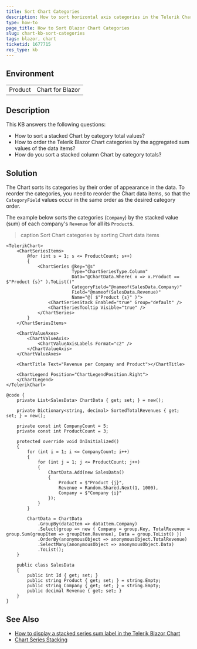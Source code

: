 ```yaml
---
title: Sort Chart Categories
description: How to sort horizontal axis categories in the Telerik Chart for Blazor, depending on data point values?
type: how-to
page_title: How to Sort Blazor Chart Categories
slug: chart-kb-sort-categories
tags: blazor, chart
ticketid: 1677715
res_type: kb
---
```


## Environment

<table>
    <tbody>
        <tr>
            <td>Product</td>
            <td>Chart for Blazor</td>
        </tr>
    </tbody>
</table>

## Description

This KB answers the following questions:

* How to sort a stacked Chart by category total values?
* How to order the Telerik Blazor Chart categories by the aggregated sum values of the data items?
* How do you sort a stacked column Chart by category totals?

## Solution

The Chart sorts its categories by their order of appearance in the data. To reorder the categories, you need to reorder the Chart data items, so that the `CategoryField` values occur in the same order as the desired category order.

The example below sorts the categories (`Company`) by the stacked value (sum) of each company's `Revenue` for all its `Product`s.

>caption Sort Chart categories by sorting Chart data items

````RAZOR
<TelerikChart>
    <ChartSeriesItems>
        @for (int s = 1; s <= ProductCount; s++)
        {
            <ChartSeries @key="@s"
                         Type="ChartSeriesType.Column"
                         Data="@ChartData.Where( x => x.Product == $"Product {s}" ).ToList()"
                         CategoryField="@nameof(SalesData.Company)"
                         Field="@nameof(SalesData.Revenue)"
                         Name="@( $"Product {s}" )">
                <ChartSeriesStack Enabled="true" Group="default" />
                <ChartSeriesTooltip Visible="true" />
            </ChartSeries>
        }
    </ChartSeriesItems>

    <ChartValueAxes>
        <ChartValueAxis>
            <ChartValueAxisLabels Format="c2" />
        </ChartValueAxis>
    </ChartValueAxes>

    <ChartTitle Text="Revenue per Company and Product"></ChartTitle>

    <ChartLegend Position="ChartLegendPosition.Right">
    </ChartLegend>
</TelerikChart>

@code {
    private List<SalesData> ChartData { get; set; } = new();

    private Dictionary<string, decimal> SortedTotalRevenues { get; set; } = new();

    private const int CompanyCount = 5;
    private const int ProductCount = 3;

    protected override void OnInitialized()
    {
        for (int i = 1; i <= CompanyCount; i++)
        {
            for (int j = 1; j <= ProductCount; j++)
            {
                ChartData.Add(new SalesData()
                {
                    Product = $"Product {j}",
                    Revenue = Random.Shared.Next(1, 1000),
                    Company = $"Company {i}"
                });
            }
        }

        ChartData = ChartData
            .GroupBy(dataItem => dataItem.Company)
            .Select(group => new { Company = group.Key, TotalRevenue = group.Sum(groupItem => groupItem.Revenue), Data = group.ToList() })
            .OrderBy(anonymousObject => anonymousObject.TotalRevenue)
            .SelectMany(anonymousObject => anonymousObject.Data)
            .ToList();
    }

    public class SalesData
    {
        public int Id { get; set; }
        public string Product { get; set; } = string.Empty;
        public string Company { get; set; } = string.Empty;
        public decimal Revenue { get; set; }
    }
}
````

## See Also

* [How to display a stacked series sum label in the Telerik Blazor Chart](slug:chart-kb-stacked-series-sum-label)
* [Chart Series Stacking](slug://components/chart/stack)

